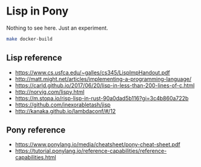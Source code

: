 # Lisp in Pony

Nothing to see here. Just an experiment.

```sh
make docker-build
```

## Lisp reference

- https://www.cs.usfca.edu/~galles/cs345/LispImpHandout.pdf
- http://matt.might.net/articles/implementing-a-programming-language/
- https://carld.github.io/2017/06/20/lisp-in-less-than-200-lines-of-c.html
- http://norvig.com/lispy.html
- https://m.stopa.io/risp-lisp-in-rust-90a0dad5b116?gi=3c4b860a722b
- https://github.com/inexorabletash/jisp
- http://kanaka.github.io/lambdaconf/#/12

## Pony reference

- https://www.ponylang.io/media/cheatsheet/pony-cheat-sheet.pdf
- https://tutorial.ponylang.io/reference-capabilities/reference-capabilities.html
